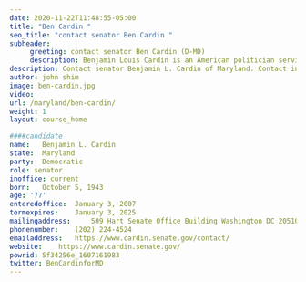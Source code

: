 ```yaml
---
date: 2020-11-22T11:48:55-05:00
title: "Ben Cardin "
seo_title: "contact senator Ben Cardin "
subheader:
     greeting: contact senator Ben Cardin (D-MD) 
     description: Benjamin Louis Cardin is an American politician serving as the senior United States Senator from Maryland, first elected to that seat in 2006. A member of the Democratic Party, he previously was the U.S. Representative for Maryland's 3rd congressional district from 1987 to 2007.
description: Contact senator Benjamin L. Cardin of Maryland. Contact information for Benjamin L. Cardin includes email address, phone number, and mailing address.
author: john shim
image: ben-cardin.jpg
video:
url: /maryland/ben-cardin/
weight: 1
layout: course_home

####candidate
name:	Benjamin L. Cardin
state:	Maryland
party:	Democratic
role: senator
inoffice: current
born:	October 5, 1943
age: '77'
enteredoffice:	January 3, 2007
termexpires:	January 3, 2025
mailingaddress:		509 Hart Senate Office Building Washington DC 20510
phonenumber:	(202) 224-4524
emailaddress:	https://www.cardin.senate.gov/contact/
website:	https://www.cardin.senate.gov/
powrid: 5f34256e_1607161983
twitter: BenCardinforMD
---
```




